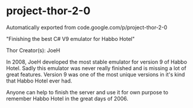 # project-thor-2-0
Automatically exported from code.google.com/p/project-thor-2-0

"Finishing the best C# V9 emulator for Habbo Hotel"

Thor Creator(s): JoeH

In 2008, JoeH developed the most stable emulator for version 9 of Habbo Hotel. Sadly this emulator was never really finished and is missing a lot of great features. Version 9 was one of the most unique versions in it's kind that Habbo Hotel ever had.

Anyone can help to finish the server and use it for own purpose to remember Habbo Hotel in the great days of 2006. 
